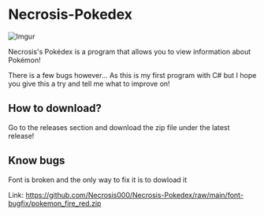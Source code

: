 # Necrosis-Pokedex
![Imgur](https://i.imgur.com/GNWlIzp.png)

Necrosis's Pokédex is a program that allows you to view information about Pokémon!

There is a few bugs however... As this is my first program with C# but I hope you give this a try and tell me what to improve on!

## How to download?

Go to the releases section and download the zip file under the latest release!


## Know bugs

Font is broken and the only way to fix it is to dowload it

Link: https://github.com/Necrosis000/Necrosis-Pokedex/raw/main/font-bugfix/pokemon_fire_red.zip
